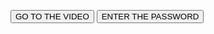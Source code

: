 
<a href="https://drive.google.com/file/d/1bxHZD_10T2KqZBvq4XAv75utz7XErxGe/view?usp=drivesdk"> <button>GO TO THE VIDEO</button></a>
<a href=""> <button>ENTER THE PASSWORD</button></a>
